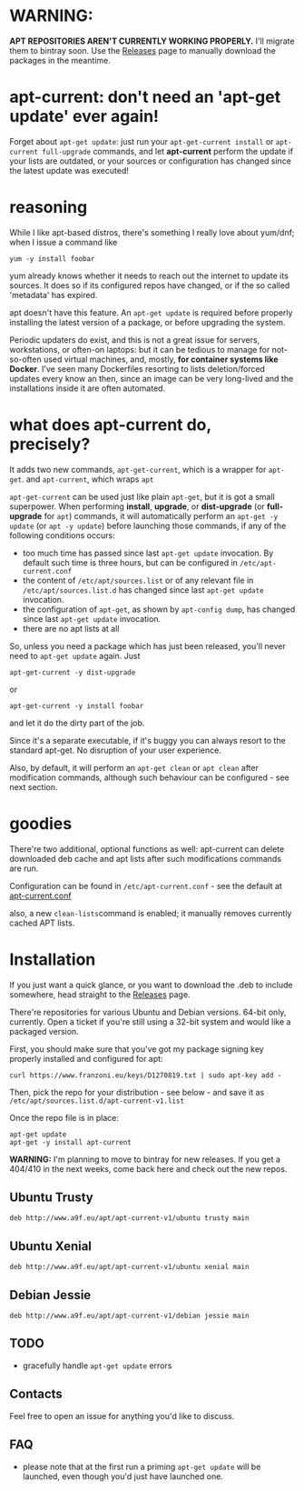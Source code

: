 # WARNING:

**APT REPOSITORIES AREN'T CURRENTLY WORKING PROPERLY.** I'll migrate them to bintray soon. Use the [Releases](https://github.com/alanfranz/apt-current/releases) page to manually download the packages in the meantime.

# apt-current: don't need an 'apt-get update' ever again! 

Forget about ```apt-get update```: just run your ```apt-get-current install``` or ```apt-current full-upgrade``` commands,
and let **apt-current** perform the update if your lists are outdated, or your sources or configuration has changed since
the latest update was executed!

# reasoning

While I like apt-based distros, there's something I really love about yum/dnf;
when I issue a command like

```
yum -y install foobar
```

yum already knows whether it needs to reach out the internet to update its sources.
It does so if its configured repos have changed, or if the so called 'metadata' has 
expired.

apt doesn't have this feature. An ```apt-get update``` is required before properly
installing the latest version of a package, or before upgrading the system. 

Periodic updaters do exist, and this is not a great issue for servers, workstations,
or often-on laptops: but it can be tedious to manage for not-so-often used virtual machines, and,
mostly, **for container systems like Docker**. I've seen many Dockerfiles resorting
to lists deletion/forced updates every know an then, since an image can be very long-lived
and the installations inside it are often automated.

# what does apt-current do, precisely?

It adds two new commands, ```apt-get-current```, which is a wrapper for ```apt-get```. 
and ```apt-current```, which wraps ```apt```

```apt-get-current``` can be used just like plain ```apt-get```, but it is got
a small superpower. When performing **install**, **upgrade**, or **dist-upgrade** 
(or **full-upgrade** for ```apt```)
commands, it will automatically perform an ```apt-get -y update``` (or ```apt -y update```)
 before launching those commands, if any of the following conditions occurs:

 * too much time has passed since last ```apt-get update``` invocation. By default
   such time is three hours, but can be configured in ```/etc/apt-current.conf```
 * the content of ```/etc/apt/sources.list``` or of any relevant file in 
   ```/etc/apt/sources.list.d``` has changed since last ```apt-get update```
   invocation.
 * the configuration of ```apt-get```, as shown by ```apt-config dump```, has
   changed since last ```apt-get update``` invocation.
 * there are no apt lists at all


So, unless you need a package which has just been released, you'll never need
to ```apt-get update``` again. Just

```apt-get-current -y dist-upgrade```

or

```apt-get-current -y install foobar```

and let it do the dirty part of the job.

Since it's a separate executable, if it's buggy you can always resort to the standard apt-get. No disruption of your
user experience.

Also, by default, it will perform an ```apt-get clean``` or ```apt clean``` after modification commands, although
such behaviour can be configured - see next section.

# goodies

There're two additional, optional functions as well: apt-current can delete downloaded deb cache and apt lists after
such modifications commands are run.

Configuration can be found in ```/etc/apt-current.conf``` - see the default at [apt-current.conf](apt-current.conf)

also, a new ```clean-lists```command is enabled; it manually removes currently cached APT lists.

# Installation

If you just want a quick glance, or you want to download the .deb to include somewhere, head straight to the [Releases](https://github.com/alanfranz/apt-current/releases) page.


There're repositories for various Ubuntu and Debian versions. 64-bit only, currently. Open a ticket if you're
still using a 32-bit system and would like a packaged version.

First, you should make sure that you've got my package signing key properly installed and configured for apt:

```curl https://www.franzoni.eu/keys/D1270819.txt | sudo apt-key add -```

Then, pick the repo for your distribution - see below - and save it as ```/etc/apt/sources.list.d/apt-current-v1.list```

Once the repo file is in place:

```
apt-get update
apt-get -y install apt-current
```

**WARNING:** I'm planning to move to bintray for new releases. If you get a 404/410 in the next weeks, come back here and check out the new repos.

## Ubuntu Trusty

```
deb http://www.a9f.eu/apt/apt-current-v1/ubuntu trusty main
```

## Ubuntu Xenial

```
deb http://www.a9f.eu/apt/apt-current-v1/ubuntu xenial main
```

## Debian Jessie

```
deb http://www.a9f.eu/apt/apt-current-v1/debian jessie main
```

## TODO

 * gracefully handle ```apt-get update``` errors

## Contacts

Feel free to open an issue for anything you'd like to discuss.

## FAQ
 * please note that at the first run a priming ```apt-get update``` will be launched, even though
   you'd just have launched one.

